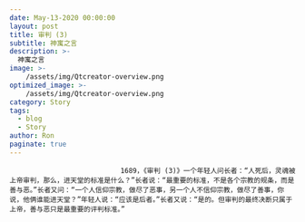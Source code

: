 ```yaml
---
date: May-13-2020 00:00:00
layout: post
title: 审判 (3)
subtitle: 神寓之言
description: >-
  神寓之言
image: >-
    /assets/img/Qtcreator-overview.png
optimized_image: >-
    /assets/img/Qtcreator-overview.png
category: Story
tags:
  - blog
  - Story
author: Ron
paginate: true
---
```


							　　1689，《审判 (3)》一个年轻人问长者：“人死后，灵魂被上帝审判，那么，进天堂的标准是什么？”长者说：“最重要的标准，不是各个宗教的规条，而是善与恶。”长者又问：“一个人信仰宗教，做尽了恶事，另一个人不信仰宗教，做尽了善事，你说，他俩谁能进天堂？”年轻人说：“应该是后者。”长者又说：“是的。但审判的最终决断只属于上帝，善与恶只是最重要的评判标准。”
							
							
						